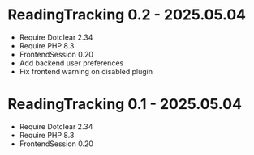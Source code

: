 ReadingTracking 0.2 - 2025.05.04
==========================================================
* Require Dotclear 2.34
* Require PHP 8.3
* FrontendSession 0.20
* Add backend user preferences
* Fix frontend warning on disabled plugin

ReadingTracking 0.1 - 2025.05.04
==========================================================
* Require Dotclear 2.34
* Require PHP 8.3
* FrontendSession 0.20
